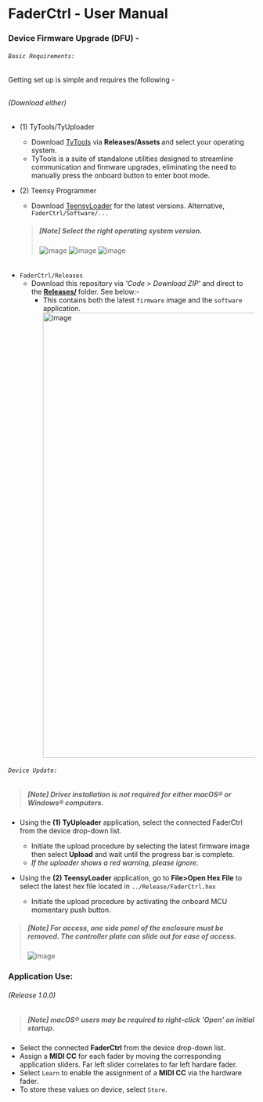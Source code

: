 # FaderCtrl - User Manual

### Device Firmware Upgrade (DFU) - 
###### `Basic Requirements:` <p>
Getting set up is simple and requires the following - <p>

## <h6>(Download either)</h6> <p>

- (1) TyTools/TyUploader
  - Download [TyTools](https://github.com/Koromix/tytools/releases) via <strong> Releases/Assets </strong> and select your operating system.
  - TyTools is a suite of standalone utilities designed to streamline communication and firmware upgrades, eliminating the need to manually press the onboard button to enter boot mode. </p>

- (2) Teensy Programmer
  - Download [TeensyLoader](https://www.pjrc.com/teensy/loader.html) for the latest versions. Alternative, `FaderCtrl/Software/...`</p>
  > <em><h5>[Note] Select the right operating system version.</h5></em>
![image](https://github.com/user-attachments/assets/62e7d813-8579-4267-801d-fb8bd8ed2b95)
![image](https://github.com/user-attachments/assets/1805fb95-5848-43e5-baf9-c6d3a486c5cd)
![image](https://github.com/user-attachments/assets/6d384a51-0bbb-493d-b76d-3bb9e90c1741)

## <h6></h6> <p>
  
- `FaderCtrl/Releases`
  - Download this repository via <em>'Code > Download ZIP'</em> and direct to the <strong> [Releases/](https://github.com/coreyackland/faderctrl/tree/master/Releases) </strong> folder. See below:-
    - This contains both the latest `firmware` image and the `software` application.
<img width="907" alt="image" src="https://github.com/user-attachments/assets/eb9a3eac-b6fa-464d-a204-ff462247a9bb" /> <p>
  

###### `Device Update:` <p>
> <em><h5>[Note] Driver installation is not required for either macOS® or Windows® computers.</h5></em>

  - Using the <strong>(1) TyUploader</strong> application, select the connected FaderCtrl from the device drop-down list.
    - Initiate the upload procedure by selecting the latest firmware image then select <strong>Upload</strong> and wait until the progress bar is complete.
    - <em> If the uploader shows a red warning, please ignore.</em>

  - Using the <strong>(2) TeensyLoader</strong> application, go to <strong>File>Open Hex File</strong> to select the latest hex file located in `../Release/FaderCtrl.hex`
    - Initiate the upload procedure by activating the onboard MCU momentary push button. 
> <em><h5>[Note] For access, one side panel of the enclosure must be removed. The controller plate can slide out for ease of access.</h5></em>
![image](https://github.com/user-attachments/assets/dd780f82-f5ca-457b-ad2f-be4752d10659)

### Application Use: <h6>(Release 1.0.0)</h6> <p> 
> <em><h5>[Note] macOS® users may be required to right-click 'Open' on initial startup.</h5></em>



  - Select the connected <strong>FaderCtrl</strong> from the device drop-down list.
  - Assign a <strong>MIDI CC</strong> for each fader by moving the corresponding application sliders. Far left slider correlates to far left hardare fader. 
  - Select `Learn` to enable the assignment of a <strong>MIDI CC</strong> via the hardware fader.
  - To store these values on device, select `Store`.

